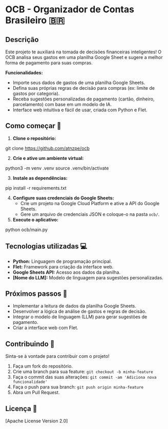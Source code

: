 # OCB - Organizador de Contas Brasileiro 🇧🇷

## Descrição

Este projeto te auxiliará na tomada de decisões financeiras inteligentes! O OCB analisa seus gastos em uma planilha Google Sheet e sugere a melhor forma de pagamento para suas compras. 

**Funcionalidades:**

* Importe seus dados de gastos de uma planilha Google Sheets.
* Defina suas próprias regras de decisão para compras (ex: limite de gastos por categoria).
* Receba sugestões personalizadas de pagamento (cartão, dinheiro, parcelamento) com base em um modelo de IA.
* Interface web intuitiva e fácil de usar, criada com Python e Flet.

## Como começar 🚀

1. **Clone o repositório:**

git clone https://github.com/atnzpe/ocb


2. **Crie e ative um ambiente virtual:**

python3 -m venv .venv source .venv/bin/activate

3. **Instale as dependências:**

pip install -r requirements.txt

4. **Configure suas credenciais do Google Sheets:**
   * Crie um projeto na Google Cloud Platform e ative a API do Google Sheets.
   * Gere um arquivo de credenciais JSON e coloque-o na pasta `ocb/`.
5. **Execute o aplicativo:**

 python ocb/main.py



 ## Tecnologias utilizadas 💻

* **Python:** Linguagem de programação principal.
* **Flet:** Framework para criação da interface web.
* **Google Sheets API:** Acesso aos dados da planilha.
* **[Nome do LLM]:** Modelo de linguagem para sugestões personalizadas.

## Próximos passos 🚧

* Implementar a leitura de dados da planilha Google Sheets.
* Desenvolver a lógica de análise de gastos e regras de decisão.
* Integrar o modelo de linguagem (LLM) para gerar sugestões de pagamento.
* Criar a interface web com Flet.

## Contribuindo 💪

Sinta-se à vontade para contribuir com o projeto! 

1. Faça um fork do repositório.
2. Crie uma branch para sua feature: `git checkout -b minha-feature`
3. Faça o commit das suas alterações: `git commit -am 'Adiciona nova funcionalidade'`
4. Faça o push para sua branch: `git push origin minha-feature`
5. Abra um Pull Request.

## Licença 📄

[Apache License Version 2.0]
